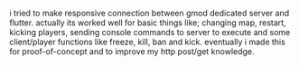 i tried to make responsive connection between gmod dedicated server and flutter. actually its worked well for basic things like; changing map, restart, kicking players, sending console commands to server to execute and some client/player functions like
freeze, kill, ban and kick. eventually i made this for proof-of-concept and to improve my http post/get knowledge.
